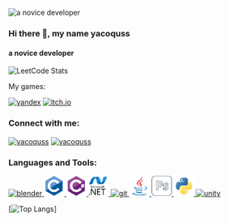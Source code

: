 ![a novice developer](https://media1.tenor.com/m/NqnB-zPdIMQAAAAd/epic-facepalm-fat-guy.gif)
### Hi there 👋, my name yacoquss
#### a novice developer





![LeetCode Stats](https://leetcard.jacoblin.cool/yacoquss?theme=light&font=Noto%20Sans%20Wancho&ext=activity)

My games:

[<img src='https://cdn.jsdelivr.net/npm/simple-icons@3.0.1/icons/yandex.svg' alt='yandex' height='40'>](https://yandex.ru/games/developer/44540#redir-data=%7B"http_ref"%3A"https%253A%252F%252Fyandex.ru%252Fgames%252F%2523app%253D360410"%2C"rn"%3A326202043%7D) 
[<img src='https://img.icons8.com/?size=100&id=b3EFsmGYNiSl&format=png&color=000000' alt='itch.io' height='40'>](https://yacoquss.itch.io)

<h3 align="left">Connect with me:</h3>
<p align="left">
<a href="https://discord.gg/yacoquss" target="blank"><img align="center" src="https://raw.githubusercontent.com/rahuldkjain/github-profile-readme-generator/master/src/images/icons/Social/discord.svg" alt="yacoquss" height="30" width="40" /></a>
<a href="https://t.me/Yacoquss" target="blank"><img align="center" src="https://img.icons8.com/?size=100&id=yEmPT1iidhE0&format=png&color=000000" alt="yacoquss" height="30" width="30" /></a>
</p>



<h3 align="left">Languages and Tools:</h3>
<p align="left"> <a href="https://www.blender.org/" target="_blank" rel="noreferrer"> <img src="https://download.blender.org/branding/community/blender_community_badge_white.svg" alt="blender" width="40" height="40"/> </a> <a href="https://www.cprogramming.com/" target="_blank" rel="noreferrer"> <img src="https://raw.githubusercontent.com/devicons/devicon/master/icons/c/c-original.svg" alt="c" width="40" height="40"/> </a> <a href="https://www.w3schools.com/cs/" target="_blank" rel="noreferrer"> <img src="https://raw.githubusercontent.com/devicons/devicon/master/icons/csharp/csharp-original.svg" alt="csharp" width="40" height="40"/> </a> <a href="https://dotnet.microsoft.com/" target="_blank" rel="noreferrer"> <img src="https://raw.githubusercontent.com/devicons/devicon/master/icons/dot-net/dot-net-original-wordmark.svg" alt="dotnet" width="40" height="40"/> </a> <a href="https://git-scm.com/" target="_blank" rel="noreferrer"> <img src="https://www.vectorlogo.zone/logos/git-scm/git-scm-icon.svg" alt="git" width="40" height="40"/> </a> <a href="https://www.java.com" target="_blank" rel="noreferrer"> <img src="https://raw.githubusercontent.com/devicons/devicon/master/icons/java/java-original.svg" alt="java" width="40" height="40"/> </a> <a href="https://www.photoshop.com/en" target="_blank" rel="noreferrer"> <img src="https://raw.githubusercontent.com/devicons/devicon/master/icons/photoshop/photoshop-line.svg" alt="photoshop" width="40" height="40"/> </a> <a href="https://www.python.org" target="_blank" rel="noreferrer"> <img src="https://raw.githubusercontent.com/devicons/devicon/master/icons/python/python-original.svg" alt="python" width="40" height="40"/> </a> <a href="https://unity.com/" target="_blank" rel="noreferrer"> <img src="https://www.vectorlogo.zone/logos/unity3d/unity3d-icon.svg" alt="unity" width="40" height="40"/> </a> </p>

[![Top Langs](https://github-readme-stats.vercel.app/api/top-langs/?username=yacoquss)]
